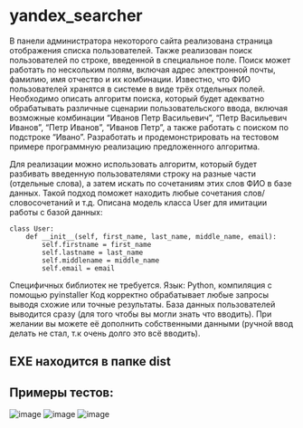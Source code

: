 ﻿# yandex_searcher
В панели администратора некоторого сайта реализована страница отображения списка пользователей. Также реализован поиск пользователей по строке, введенной в специальное поле. Поиск может работать по нескольким полям, включая адрес электронной почты, фамилию, имя отчество и их комбинации. Известно, что ФИО пользователей хранятся в системе в виде трёх отдельных полей. Необходимо описать алгоритм поиска, который будет адекватно обрабатывать различные сценарии пользовательского ввода, включая возможные комбинации “Иванов Петр Васильевич”, “Петр Васильевич Иванов”, “Петр Иванов”, “Иванов Петр”, а также работать с поиском по подстроке “Ивано”. Разработать и продемонстрировать на тестовом примере программную реализацию предложенного алгоритма.

Для реализации можно использовать алгоритм, который будет разбивать введенную пользователями строку на разные части (отдельные слова), а затем искать по сочетаниям этих слов ФИО в базе данных. Такой подход поможет находить любые сочетания слов/словосочетаний и т.д.
Описана модель класса User для имитации работы с базой данных:
```
class User:
    def __init__(self, first_name, last_name, middle_name, email):
        self.firstname = first_name
        self.lastname = last_name
        self.middlename = middle_name
        self.email = email
```
Специфичных библиотек не требуется. Язык: Python, компиляция с помощью pyinstaller
Код корректно обрабатывает любые запросы выводя схожие или точные результаты. База данных пользователей выводится сразу (для того чтобы вы могли знать что вводить). При желании вы можете её дополнить собственными данными (ручной ввод делать не стал, т.к очень долго это всё вводить).
## EXE находится в папке dist

## Примеры тестов:
![image](https://github.com/MontelnV/yandex_searcher/assets/139653630/88dc025a-a128-4273-a3d4-ac0143074d24)
![image](https://github.com/MontelnV/yandex_searcher/assets/139653630/cfb80083-66cf-4c92-9851-8e21a826ac92)
![image](https://github.com/MontelnV/yandex_searcher/assets/139653630/496e2f09-3118-4908-9ee9-e92dfd702475)

